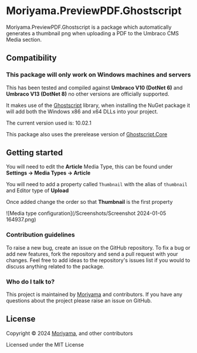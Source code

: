 # Moriyama.PreviewPDF.Ghostscript

Moriyama.PreviewPDF.Ghostscript is a package which automatically generates a thumbnail png when uploading a PDF to the Umbraco CMS Media section.

## Compatibility

### This package will **only work on Windows machines and servers**

This has been tested and compiled against **Umbraco V10 (DotNet 6)** and **Umbraco V13 (DotNet 8)** no other versions are officially supported.

It makes use of the [Ghostscript](https://www.ghostscript.com/) library, when installing the NuGet package it will add both the Windows x86 and x64 DLLs into your project.

The current version used is: 10.02.1

This package also uses the prerelease version of [Ghostscript.Core](https://github.com/porrey/Ghostscript.NET)

## Getting started

You will need to edit the **Article** Media Type, this can be found under **Settings -> Media Types -> Article**

You will need to add a property called `Thumbnail` with the alias of `thumbnail` and Editor type of **Upload**

Once added change the order so that **Thumbnail** is the first property

![Media type configuration](/Screenshots/Screenshot 2024-01-05 164937.png)

### Contribution guidelines

To raise a new bug, create an issue on the GitHub repository. To fix a bug or add new features, fork the repository and send a pull request with your changes. Feel free to add ideas to the repository's issues list if you would to discuss anything related to the package.

### Who do I talk to?
This project is maintained by [Moriyama](https://moriyama) and contributors. If you have any questions about the project please raise an issue on GitHub.

## License

Copyright &copy; 2024 [Moriyama](https://moriyama.co.uk), and other contributors

Licensed under the MIT License